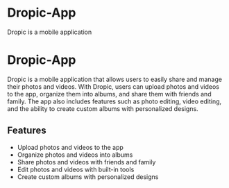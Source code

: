 # Dropic-App
Dropic is a mobile application








# Dropic-App
Dropic is a mobile application that allows users to easily share and manage their photos and videos. With Dropic, users can upload photos and videos to the app, organize them into albums, and share them with friends and family. The app also includes features such as photo editing, video editing, and the ability to create custom albums with personalized designs.

## Features

* Upload photos and videos to the app
* Organize photos and videos into albums
* Share photos and videos with friends and family
* Edit photos and videos with built-in tools
* Create custom albums with personalized designs
